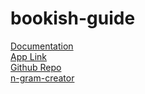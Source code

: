 # bookish-guide

[Documentation](https://github.com/ivanjjj/bookish-guide/blob/gh-pages/documentation.md)\
[App Link](https://ivanjjj.shinyapps.io/bookish-guide/)\
[Github Repo](https://github.com/ivanjjj/bookish-guide)\
[n-gram-creator](https://github.com/ivanjjj/bookish-guide/blob/gh-pages/n-gram-creator.md)
